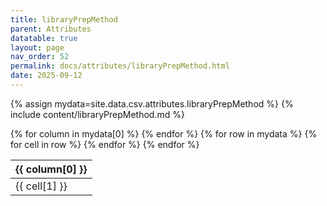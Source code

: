 ```yaml
---
title: libraryPrepMethod
parent: Attributes
datatable: true
layout: page
nav_order: 52
permalink: docs/attributes/libraryPrepMethod.html
date: 2025-09-12
---
```

{% assign mydata=site.data.csv.attributes.libraryPrepMethod %}
{% include content/libraryPrepMethod.md %}
<table id="myTable" class="display" style="width:100%">
    <thead>
    {% for column in mydata[0] %}
        <th>{{ column[0] }}</th>
    {% endfor %}
    </thead>
    <tbody>
    {% for row in mydata %}
        <tr>
        {% for cell in row %}
            <td>{{ cell[1] }}</td>
        {% endfor %}
        </tr>
    {% endfor %}
    </tbody>
</table>
<script type="text/javascript">
  $(document).ready(function () {
    $('#myTable').DataTable({
      responsive: true,
      deferRender: false,
      paging: false,
      order: [],
    });
  });
</script>
